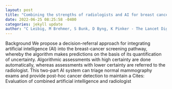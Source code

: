 ```yaml
--- 
layout: post 
title: "Combining the strengths of radiologists and AI for breast cancer screening: a retrospective analysis" 
date: 2022-06-25 08:25:58 -0400 
categories: jekyll update 
author: "C Leibig, M Brehmer, S Bunk, D Byng, K Pinker - The Lancet Digital Health, 2022" 
--- 
```

Background We propose a decision-referral approach for integrating artificial intelligence (AI) into the breast-cancer screening pathway, whereby the algorithm makes predictions on the basis of its quantification of uncertainty. Algorithmic assessments with high certainty are done automatically, whereas assessments with lower certainty are referred to the radiologist. This two-part AI system can triage normal mammography exams and provide post-hoc cancer detection to maintain a Cites: Evaluation of combined artificial intelligence and radiologist